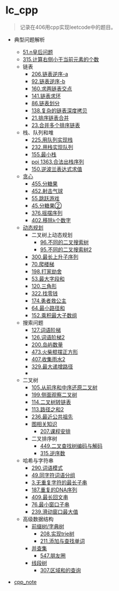 # lc_cpp

>  记录在406用cpp实现leetcode中的题目。

* 典型问题解析

  * [51.n皇后问题](./note/n皇后.md)
  * [315.计算右侧小于当前元素的个数](./note/逆序数.md)
  * 链表
    * [206.链表逆序-a](./note/链表/链表逆序-a.md)
    * [92.链表逆序-b](./note/链表/链表逆序-b.md)
    * [160.求两链表交点](./note/链表/求两链表交点.md)
    * [141.链表求环](./note/链表/链表求环.md)
    * [86.链表划分](./note/链表/链表划分.md)
    * [138.复杂的链表深度拷贝](./note/链表/复杂的链表的深度拷贝.md)
    * [21.排序链表合并](./note/链表/排序链表合并.md)
    * [23.合并多个排序链表](./note/链表/合并多个排序链表.md)
  * 栈、队列和堆
    * [225.用队列实现栈](./note/栈队列堆/用队列实现栈.md)
    * [232.用栈实现队列](./note/栈队列堆/用栈实现队列.md)
    * [155.最小栈](./note/栈队列堆/最小栈.md)
    * [poj 1363.合法出栈序列](./note/栈队列堆/合法出栈序列.md)
    * [150.逆波兰表达式求值](./note/栈队列堆/逆波兰表达式求值.md)
  * [贪心](./note/贪心/贪心预备知识.md)
    * [455.分糖果](./note/贪心/分糖果.md)
    * [452.射击气球](./note/贪心/射击气球.md)
    * [55.跳跃游戏](./note/贪心/跳跃游戏.md)
    * [45.分糖果②](./note/贪心/跳跃游戏2.md)
    * [376.摇摆序列](./note/贪心/摇摆序列.md)
    * [402.移除`k`个数字](./note/贪心/移除k个数字.md)
  * [动态规划](./note/动态规划/动态规划原理.md)
    * 二叉树上动态规划
      * [96.不同的二叉搜索树](./note/动态规划/二叉树/不同的二叉搜索树.md)
      * [95.不同的二叉搜索树2](./note/动态规划/二叉树/不同的二叉搜索树2.md)
    * [300.最长上升子序列](./note/动态规划/最长上升子序列.md)
    * [70.爬楼梯](./note/动态规划/爬楼梯.md)
    * [198.打家劫舍](./note/动态规划/打家劫舍.md)
    * [53.最大字段和](./note/动态规划/最大字段和.md)
    * [120.三角形](./note/动态规划/三角形.md)
    * [322.找零钱](./note/动态规划/找零钱.md)
    * [174.勇者救公主](./note/动态规划/地牢游戏.md)
    * [64.最小路径和](./note/动态规划/最小路径和.md)
    * [152.乘积最大子数组](./note/动态规划/乘积最大子数组.md)
  * 搜索问题
    * [127.词语阶梯](./note/搜索/词语阶梯.md)
    * [126.词语阶梯2](./note/搜索/词语阶梯2.md)
    * [200.岛屿数量](./note/搜索/岛屿数量.md)
    * [473.火柴棍摆正方形](./note/搜索/火柴棍摆正方形.md)
    * [407.收集雨水2](./note/搜索/收集雨水2.md)
    * [329.最大递增路径](./note/搜索/最大递增路径.md)
    * 
  * 二叉树
    * [105.从前序和中序还原二叉树](./note/二叉树与图/从前序和中序构造二叉树.md)
    * [199.侧面观察二叉树](./note/二叉树与图/侧面观察二叉树.md)
    * [114.二叉树转链表](./note/二叉树与图/二叉树转链表.md)
    * [113.路径之和2](./note/二叉树与图/路径之和2.md)
    * [236.最近公共祖先](./note/二叉树与图/最近的公共祖先.md)
    * [图相关知识](./note/二叉树与图/图相关知识.md)
      * [207.课程安排](./note/二叉树与图/课程安排.md)
    * 二叉排序树
      * [449.二叉查找树编码与解码](./note/二叉树与图/二叉排序树/二叉查找树编码与解码.md)
      * [315.逆序数](./note/二叉树与图/二叉排序树/逆序数.md)
  * 哈希与字符串
    * [290.词语模式](./note/哈希与字符串/词语模式.md)
    * [49.同字符词语分组](./note/哈希与字符串/同字符词语分组.md)
    * [3.无重复字符的最长子串](./note/哈希与字符串/无重复字符的最长子串.md)
    * [187.重复的DNA序列](./note/哈希与字符串/重复的DNA序列.md)
    * [409.最长回文串](./note/哈希与字符串/最长回文串.md)
    * [76.最小窗口子串](./note/哈希与字符串/最小窗口子串.md)
    * [239.滑动窗口最大值](./note/哈希与字符串/滑动窗口最大值.md)
  * 高级数据结构
    * [前缀树/字典树](./note/高级数据结构/Trie树_字典树.md)
      * [208.实现trie树](./note/高级数据结构/实现trie树.md)
      * [211.添加与查找单词](./note/高级数据结构/添加与查找单词.md)
    * [并查集](./note/高级数据结构/并查集.md)
      * [547.朋友圈](./note/高级数据结构/朋友圈个数.md)
    * [线段树](./note/高级数据结构/线段树.md)
      * [307.区域和的查询](./note/高级数据结构/区域和的查询.md)

* [cpp_note](./note/cpp/cpp_readme.md)

